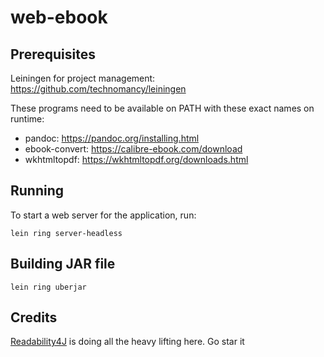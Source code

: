 # web-ebook

## Prerequisites

Leiningen for project management: https://github.com/technomancy/leiningen

These programs need to be available on PATH with these exact names on runtime:
- pandoc: https://pandoc.org/installing.html
- ebook-convert: https://calibre-ebook.com/download
- wkhtmltopdf: https://wkhtmltopdf.org/downloads.html

## Running

To start a web server for the application, run:

    lein ring server-headless

## Building JAR file

    lein ring uberjar

## Credits

[Readability4J](https://github.com/dankito/Readability4J) is doing all the heavy lifting here. Go
star it

